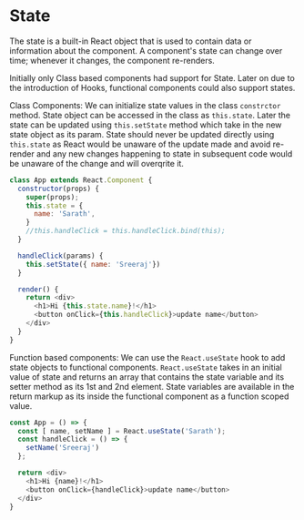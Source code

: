 # State
The state is a built-in React object that is used to contain data or information about the component. A component's state can change over time; whenever it changes, the component re-renders.

Initially only Class based components had support for State. Later on due to the introduction of Hooks, functional components could also support states.

Class Components:
We can initialize state values in the class `constrctor` method.
State object can be accessed in the class as `this.state`.
Later the state can be updated using `this.setState` method which take in the new state object as its param.
State should never be updated directly using `this.state` as React would be unaware of the update made and avoid re-render and any new changes happening to state in subsequent code would be unaware of the change and will overqrite it.
```js
class App extends React.Component {
  constructor(props) {
    super(props);
    this.state = {
      name: 'Sarath',
    }
    //this.handleClick = this.handleClick.bind(this);
  }

  handleClick(params) {
    this.setState({ name: 'Sreeraj'})
  }

  render() {
    return <div>
      <h1>Hi {this.state.name}!</h1>
      <button onClick={this.handleClick}>update name</button>
    </div>
  }
}
```

Function based components:
We can use the `React.useState` hook to add state objects to functional components.
`React.useState` takes in an initial value of state and returns an array that contains the state variable and its setter method as its 1st and 2nd element.
State variables are available in the return markup as its inside the functional component as a function scoped value.
```js
const App = () => {
  const [ name, setName ] = React.useState('Sarath');
  const handleClick = () => {
    setName('Sreeraj')
  };

  return <div>
    <h1>Hi {name}!</h1>
    <button onClick={handleClick}>update name</button>
  </div>
}
```